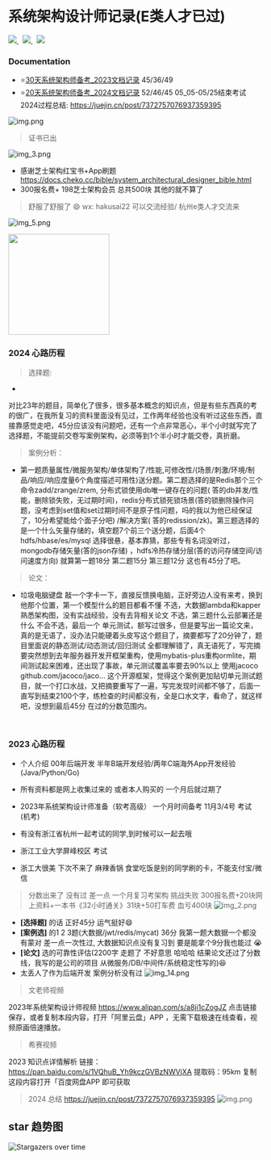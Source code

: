 # 系统架构设计师记录(E类人才已过)

<!-- PROJECT SHIELDS -->

<a href="https://github.com/hakusai22/System_Architect/">
    <img src="https://img.shields.io/github/contributors/hakusai22/System_Architect" >
</a>
&nbsp;
<a href="https://github.com/hakusai22/System_Architect/">
    <img src="https://img.shields.io/github/forks/hakusai22/System_Architect" >
</a>
&nbsp;
<a href="https://github.com/hakusai22/System_Architect/">
    <img src="https://img.shields.io/github/stars/hakusai22/System_Architect" >
</a>

<!-- PROJECT LOGO -->

### Documentation

- ⭐️[30天系统架构师备考_2023文档记录](README_2023.md) 45/36/49
- ⭐️[20天系统架构师备考_2024文档记录](README_2024.md) 52/46/45 05_05-05/25结束考试 2024过程总结: https://juejin.cn/post/7372757076937359395

![img.png](img.png)
> 证书已出

![img_3.png](img_3.png)
- 感谢芝士架构红宝书+App刷题 https://docs.cheko.cc/bible/system_architectural_designer_bible.html
- 300报名费+ 198芝士架构会员 总共500块 其他的就不算了

> 舒服了舒服了 😄 wx: hakusai22 可以交流经验/ 杭州e类人才交流来

![img_5.png](img_5.png)
<div align=left>
<img src="img_4.png" width = "200px" height = "200px">
</div>

### 2024 心路历程

> 选择题:
-
对比23年的题目，简单化了很多，很多基本概念的知识点，但是有些东西真的考的很广，在我所复习的资料里面没有见过，工作两年经验也没有听过这些东西，直接靠感觉走吧，45分应该没有问题吧，还有一个点非常恶心，半个小时就写完了选择题，不能提前交卷写案例架构，必须等到1个半小时才能交卷，真折磨。

> 案例分析：
- 第一题质量属性/微服务架构/单体架构了/性能,可修改性/(场景/刺激/环境/制品/响应/响应度量6个角度描述可用性)送分题。第二题选择的是Redis那个三个命令zadd/zrange/zrem, 分布式锁使用db唯一键存在的问题(
  答的db并发/性能，删除锁失败，无过期时间)，redis分布式锁死锁场景(答的锁删除操作问题，没考虑到set值和set过期时间不是原子性问题，吗的我以为他已经保证了，10分希望能给个面子分吧)
  /解决方案(
  答的redission/zk)。第三题选择的是一个什么矢量存储的，填空题7个前三个送分题，后面4个hdfs/hbase/es/mysql 选择很悬，基本靠猜，那些专有名词没听过，mongodb存储矢量(答的json存储)
  ，hdfs冷热存储分层(答的访问存储空间/访问速度方向) 就算第一题18分 第二题15分 第三题12分 这也有45分了吧。

> 论文：

- 垃圾电脑键盘 敲一个字卡一下，直接反馈换电脑，正好旁边人没有来考，换到他那个位置，第一个模型什么的题目都看不懂 不选，大数据lambda和kapper熟悉架构图，没有实战经验，没有去背相关论文 不选，第三题什么云部署还是什么
  不会不选，最后一个 单元测试，额写过很多，但是要写出一篇论文来，真的是无语了，没办法只能硬着头皮写这个题目了，摘要都写了20分钟了，题目里面说的静态测试/动态测试/回归测试
  全都理解错了，真无语死了，写完摘要突然想到去年服务器开发开框架重构，使用mybatis-plus重构ormlite，期间测试起来困难，还出现了事故，单元测试覆盖率要去90%以上 使用jacoco
  github.com/jacoco/jaco…
  这个开源框架，觉得这个案例更加贴切单元测试题目，就一个打口水战，又把摘要重写了一遍，写完发现时间都不够了，后面一直写到结束2100个字，练检查的时间都没有，全是口水文字，看命了，就这样吧，没想到最后45分 在过的分数范围内。

<br>

### 2023 心路历程

- 个人介绍 00年后端开发 半年B端开发经验/两年C端海外App开发经验 (Java/Python/Go)
- 所有资料都是网上收集过来的 或者本人购买的 一个月后就过期了
- 2023年系统架构设计师准备（软考高级） 一个月时间备考 11月3/4号 考试 (机考)
- 有没有浙江省杭州一起考试的同学,到时候可以一起去哦
- 浙江工业大学屏峰校区 考试

- 浙工大很美 下次不来了 麻辣香锅 食堂吃饭是别的同学刷的卡，不能支付宝/微信

> 分数出来了 没有过 差一点 一个月复习考架构 挑战失败 300报名费+20块网上资料+一本书《32小时通关》31块+50打车费 血亏400块
![img_2.png](img_2.png)

- <b>[选择题]</b> 的话 正好45分 运气挺好😄
- <b>[案例选]</b> 的1 2 3题(大数据/jwt/redis/mycat)  36分 我第一题大数据一个都没有蒙对 差一点一次性过, 大数据知识点没有复习到 要是能拿个9分我也能过 😭
- <b>[论文]</b> 选的可靠性评估(2200字 走题了 不好意思 哈哈哈 结果论文还过了分数线，我写的是公司的项目 从微服务/DB/中间件/系统稳定性写的)😆
- 太丢人了作为后端开发 案例分析没有过
  ![img_14.png](image/img_14.png)

> 文老师视频

2023年系统架构设计师视频
https://www.alipan.com/s/a8ji1cZogJZ
点击链接保存，或者复制本段内容，打开「阿里云盘」APP ，无需下载极速在线查看，视频原画倍速播放。

> 希赛视频

2023 知识点详情解析
链接：https://pan.baidu.com/s/1VQhuB_Yh9kczGVBzNWVjXA
提取码：95km
复制这段内容打开「百度网盘APP 即可获取

<!-- links -->

> 2024 总结
https://juejin.cn/post/7372757076937359395
![img.png](image/img_24.png)

[your-project-path]:hakusai22/System_Architect

[contributors-shield]: https://img.shields.io/github/contributors/hakusai22/System_Architect.svg?style=for-the-badge

[contributors-url]: https://github.com/hakusai22/System_Architect/graphs/contributors

[forks-shield]: https://img.shields.io/github/forks/hakusai22/System_Architect.svg?style=for-the-badge

[forks-url]: https://github.com/hakusai22/System_Architect/network/members

[stars-shield]: https://img.shields.io/github/stars/hakusai22/System_Architect.svg?style=for-the-badge

[stars-url]: https://github.com/hakusai22/System_Architect/stargazers

[issues-shield]: https://img.shields.io/github/issues/hakusai22/System_Architect.svg?style=for-the-badge

[issues-url]: https://img.shields.io/github/issues/hakusai22/System_Architect.svg

[license-shield]: https://img.shields.io/github/license/hakusai22/System_Architect.svg?style=for-the-badge

[license-url]: https://github.com/hakusai22/System_Architect/blob/main/LICENSE

[linkedin-shield]: https://img.shields.io/badge/-LinkedIn-black.svg?style=for-the-badge&logo=linkedin&colorB=555

[linkedin-url]: https://linkedin.com/in/xxxx

## star 趋势图

![Stargazers over time](https://starchart.cc/hakusai22/System_Architect.svg)
